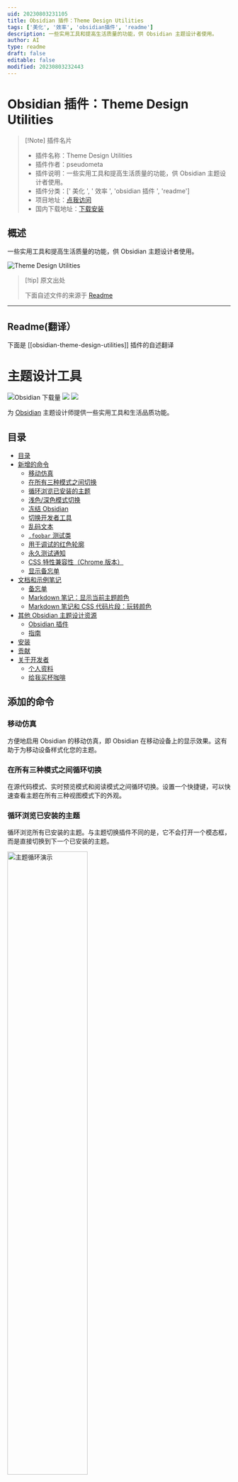```yaml
---
uid: 20230803231105
title: Obsidian 插件：Theme Design Utilities
tags: ['美化', '效率', 'obsidian插件', 'readme']
description: 一些实用工具和提高生活质量的功能，供 Obsidian 主题设计者使用。
author: AI
type: readme
draft: false
editable: false
modified: 20230803232443
---
```


# Obsidian 插件：Theme Design Utilities

> [!Note] 插件名片
> - 插件名称：Theme Design Utilities
> - 插件作者：pseudometa
> - 插件说明：一些实用工具和提高生活质量的功能，供 Obsidian 主题设计者使用。
> - 插件分类：[' 美化 ', ' 效率 ', 'obsidian 插件 ', 'readme']
> - 项目地址：[点我访问](https://github.com/chrisgrieser/obsidian-theme-design-utilities)
> - 国内下载地址：[下载安装](https://pkmer.cn/products/plugin/pluginMarket/?obsidian-theme-design-utilities)

## 概述

一些实用工具和提高生活质量的功能，供 Obsidian 主题设计者使用。

![Theme Design Utilities](https://cdn.pkmer.cn/covers/obsidian-theme-design-utilities.png!pkmer)

> [!tip] 原文出处
>
>下面自述文件的来源于 [Readme](https://ghproxy.net/https://raw.githubusercontent.com/chrisgrieser/obsidian-theme-design-utilities/main/README.md)
>

---

## Readme(翻译）

下面是 [[obsidian-theme-design-utilities]] 插件的自述翻译

# 主题设计工具

![Obsidian 下载量](https://img.shields.io/badge/dynamic/json?logo=obsidian&color=%23483699&label=下载量&query=%24%5B%22obsidian-theme-design-utilities%22%5D.downloads&url=https%3A%2F%2Fraw.githubusercontent.com%2Fobsidianmd%2Fobsidian-releases%2Fmaster%2Fcommunity-plugin-stats.json&style=plastic) ![](https://img.shields.io/github/v/release/chrisgrieser/obsidian-theme-design-utilities?label=最新版本&style=plastic) [![](https://img.shields.io/badge/更新日志-点击这里-FFE800?style=plastic)](Changelog.md)

为 [Obsidian](https://obsidian.md/) 主题设计师提供一些实用工具和生活品质功能。

## 目录

<!--toc:start-->
- [目录](#目录)
- [新增的命令](#新增的命令)
  - [移动仿真](#移动仿真)
  - [在所有三种模式之间切换](#在所有三种模式之间切换)
  - [循环浏览已安装的主题](#循环浏览已安装的主题)
  - [浅色/深色模式切换](#浅色深色模式切换)
  - [冻结 Obsidian](#冻结-obsidian)
  - [切换开发者工具](#切换开发者工具)
  - [乱码文本](#乱码文本)
  - [`.foobar` 测试类](#foobar-测试类)
  - [用于调试的红色轮廓](#用于调试的红色轮廓)
  - [永久测试通知](#永久测试通知)
  - [CSS 特性兼容性（Chrome 版本）](#css-特性兼容性chrome-版本)
  - [显示备忘单](#显示备忘单)
- [文档和示例笔记](#文档和示例笔记)
  - [备忘单](#备忘单)
  - [Markdown 笔记：显示当前主题颜色](#markdown-笔记显示当前主题颜色)
  - [Markdown 笔记和 CSS 代码片段：玩转颜色](#markdown-笔记和-css-代码片段玩转颜色)
- [其他 Obsidian 主题设计资源](#其他-obsidian-主题设计资源)
  - [Obsidian 插件](#obsidian-插件)
  - [指南](#指南)
- [安装](#安装)
- [贡献](#贡献)
- [关于开发者](#关于开发者)
  - [个人资料](#个人资料)
  - [给我买杯咖啡](#给我买杯咖啡)
<!--toc:end-->

## 添加的命令

### 移动仿真

方便地启用 Obsidian 的移动仿真，即 Obsidian 在移动设备上的显示效果。这有助于为移动设备样式化您的主题。

### 在所有三种模式之间循环切换

在源代码模式、实时预览模式和阅读模式之间循环切换。设置一个快捷键，可以快速查看主题在所有三种视图模式下的外观。

### 循环浏览已安装的主题

循环浏览所有已安装的主题。与主题切换插件不同的是，它不会打开一个模态框，而是直接切换到下一个已安装的主题。

<img width=60% alt="主题循环演示" src="demo/theme-cycler.gif">

### 浅色/深色模式切换

一个简单的命令，用于在浅色和深色模式之间切换。设置一个快捷键，可以快速改变主题的模式。

<img src="https://user-images.githubusercontent.com/73286100/148293043-c16e8d32-489d-4f14-9b26-9d00c6a83901.gif" alt="Screen Recording 2022-01-05 at 22 36 10" width=60%>

### 冻结 Obsidian

在一小段延迟后，打开开发工具并冻结与 Obsidian 的交互。在此期间，您可以创建临时元素，如上下文菜单或工具提示，它们将保持在屏幕上。

要解冻 Obsidian，请点击出现在 Obsidian 顶部的“播放”按钮。

<img src="https://user-images.githubusercontent.com/73286100/144731519-2f64352e-5264-45c3-bb3c-eb05c56a8322.png" alt="image" width=25%>

### 切换开发者工具

打开/关闭开发者工具（开发者控制台）。与 Obsidian 内置的打开开发者工具的方法相同，但在命令面板中可用，可以为其设置自定义热键。

混淆文本

混淆整个应用程序中的所有文本。当悬停在元素上时，“解混淆”它们。这样，您可以在保持隐私的同时共享屏幕截图。

### `.foobar` 测试类

此命令将一个测试类 `.foobar` 添加/移除到 DOM 元素 `.app-container`。这样，您可以快速切换一些用于调试目的的 CSS 样式，而无需启用/禁用代码片段。

```css
.app-container.foobar h1 {
	color: red;
}
```

### 用于调试的红色轮廓

为所有元素添加红色轮廓。再次运行命令以删除轮廓。这些轮廓对于调试非常有用，[本质上相当于CSS中的`console.log()`](https://www.youtube.com/shorts/ii-lSK2_Nu4)。

### 永久测试通知

发布一个通知（通告），直到你点击它才会消失。这对于样式化通知非常有用，因为它们通常会很快消失。

<img width=40% alt="Screenshot 2022-01-05 22 28 09" src="https://user-images.githubusercontent.com/73286100/148292139-86847227-5048-41e4-a6dc-768e4b54728b.png">

### CSS 特性兼容性（Chrome 版本）

- 将显示 Obsidian 用于渲染 CSS 的当前 Chrome 版本的通知。像 [MDN](https://developer.mozilla.org/en-US/) 或 [W3-Schools](https://www.w3schools.com/cssref/css3_pr_overflow-y.asp) 这样的网站通常在特定 CSS 特性的文档页面底部记录所需的最低 Chrome 版本。
- 在 iOS 上，Obsidian 使用的是 Safari 引擎，其版本与用户使用的 iOS 版本相匹配。[苹果自己发布了iOS版本的普及情况 - 从而确定了要针对的底层Safari版本](https://developer.apple.com/support/app-store/)。

如果您正在使用 [stylelint](https://stylelint.io/)，您还可以简单地使用方便的 [stylelint-no-unsupported-browser-features插件](https://www.npmjs.com/package/stylelint-no-unsupported-browser-features)，并将其添加到您的 `.stylelintrc.json` 文件中：

```json
{
	"extends": ["stylelint-config-recommended"],
	"plugins": ["stylelint-no-unsupported-browser-features"],
	"rules": [
		"plugin/no-unsupported-browser-features": [true, {
			"browsers": ["last 10 Chrome versions", "last 3 iOS versions"],
			"ignore": ["css-masks"],
			"ignorePartialSupport": true
		}],
	]
}
```

### 显示备忘单

打开一个显示 Obsidian CSS 类的备忘单。

<img src="./cheatsheets/css-classes.png" alt="Obsidian API Model" width=40%>

## 文档和示例笔记

您可以在不安装插件的情况下访问这些资源。

### 备忘单

您可以从 [备忘单文件夹](https://github.com/chrisgrieser/obsidian-theme-design-utilities/tree/main/cheatsheets) 获取各种 Obsidian 设计备忘单。

### Markdown 笔记：显示当前主题颜色

[`theme-design-utilities-current_theme.md`](https://github.com/chrisgrieser/obsidian-theme-design-utilities/tree/main/color-playground/theme-design-utilities-current_theme.md) 是一个 Markdown 文件，可以添加到您的保险库中以显示当前的主题颜色。

<img src="./demo/color-playground_note-current_theme-screenshot.png" alt="currrent_theme colors note, screenshots" width=40%>

### Markdown 笔记和 CSS 片段：玩转颜色

[`theme-design-utilities-colorplay.md`](https://github.com/chrisgrieser/obsidian-theme-design-utilities/tree/main/color-playground/theme-design-utilities-colorplay.md) 是一个 Markdown 笔记，它和它的 [伴侣CSS片段](https://github.com/chrisgrieser/obsidian-theme-design-utilities/tree/main/color-playground/theme-design-utilities-colorplay.md) 展示了彩色方块。将该笔记添加到您的保险库中，将 CSS 片段添加到您的片段集合中。您可以通过编辑 CSS 片段或使用 [Style Settings插件](https://github.com/mgmeyers/obsidian-style-settings) 来更改颜色。

<img src="./demo/color-playground_note-colorplay-screenshot.png" alt="colorplay colors note, screenshot" width=40%>

其他资源供 Obsidian 主题设计师使用

### Obsidian 插件

- [我的片段](https://github.com/chetachiezikeuzor/MySnippets-Plugin)
- [主题选择器](https://github.com/kenset/obsidian-theme-picker)
- [打印预览](https://github.com/nothingislost/obsidian-print-preview)（未列出）
- [主题热重载](https://github.com/mProjectsCode/obsidian-theme-hot-reload-plugin)

### 指南

- [主题设计师的资源和指南概述](https://publish.obsidian.md/hub/04+-+Guides%2C+Workflows%2C+%26+Courses/for+Theme+Designers)
- [为什么以及如何在Obsidian主题中使用Stylelint](https://publish.obsidian.md/hub/04+-+Guides%2C+Workflows%2C+%26+Courses/Guides/Why+and+How+to+use+Stylelint+for+your+Obsidian+Theme)
- [想要在你的Obsidian主题中使用Sass吗？这是如何和为什么](https://publish.obsidian.md/hub/04+-+Guides%2C+Workflows%2C+%26+Courses/Guides/Want+some+Sass+with+your+obsidian+theme%E2%80%BD+here's+How+and+Why)
- [如何使用Obsidian 1.0 CSS变量](https://www.youtube.com/watch?v=yl0pvIRTWWo)

## 安装

此插件可在 Obsidian 的社区插件浏览器中找到：`设置` → `社区插件` → `浏览` → 搜索 *"Theme Design Utilities"*

## 贡献

欢迎提交 Pull Requests 以添加更多的实用工具。

在提交 Pull Requests 之前，请使用存储库中的 `.eslintrc` 配置，并运行 eslint。🙂

```shell

# 运行 eslint 修复最常见的错误
eslint --fix *.ts

## 关于开发者
在我的日常工作中，我是一名社会学家，研究数字经济背后的社会机制。在我的博士项目中，我研究应用经济的治理以及软件生态系统如何处理创新和兼容性之间的紧张关系。如果您对这个主题感兴趣，请随时与我联系。

<!-- markdown-link-check-disable -->

### 个人资料
- [学术网站](https://chris-grieser.de/)
- [ResearchGate](https://www.researchgate.net/profile/Christopher-Grieser)
- [Discord](https://discordapp.com/users/462774483044794368/)
- [GitHub](https://github.com/chrisgrieser/)
- [Twitter](https://twitter.com/pseudo_meta)
- [LinkedIn](https://www.linkedin.com/in/christopher-grieser-ba693b17a/)

### 请给我买杯咖啡




